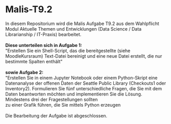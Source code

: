 # Malis-T9.2
In diesem Repositorium wird die Malis Aufgabe T9.2 aus dem Wahlpflicht Modul Aktuelle Themen und Entwicklungen (Data Science / Data Librarianship / IT-Praxis) bearbeitet.<br/><br/>
**Diese unterteilen sich in Aufgabe 1:**<br/>
"Erstellen Sie ein Shell-Script, das die bereitgestellte (siehe MoodleKursraum) Text-Datei bereinigt und eine neue Datei erstellt, die nur bestimmte
Spalten enthält"<br/><br/>
**sowie Aufgabe 2:**<br/> "Erstellen Sie in einem Jupyter Notebook oder einem Python-Skript eine Datenanalyse der offenen Daten der Seattle Public Library (Checkouts1 oder<br/>
Inventory2). Formulieren Sie fünf unterschiedliche Fragen, die Sie mit dem Daten beantworten möchten und implementieren Sie die Lösung. Mindestens drei der Fragestellungen sollten<br/> zu einer Grafik führen, die Sie mittels Python erzeugen<br/><br/> 
Die Bearbeitung der Aufgabe ist abgeschlossen.
